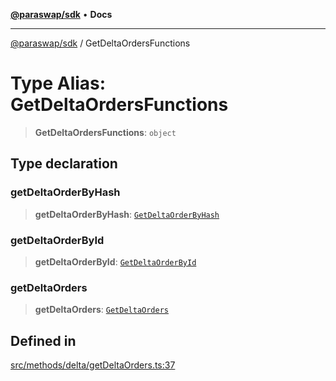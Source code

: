 [**@paraswap/sdk**](../README.md) • **Docs**

***

[@paraswap/sdk](../globals.md) / GetDeltaOrdersFunctions

# Type Alias: GetDeltaOrdersFunctions

> **GetDeltaOrdersFunctions**: `object`

## Type declaration

### getDeltaOrderByHash

> **getDeltaOrderByHash**: [`GetDeltaOrderByHash`](../-internal-/type-aliases/GetDeltaOrderByHash.md)

### getDeltaOrderById

> **getDeltaOrderById**: [`GetDeltaOrderById`](../-internal-/type-aliases/GetDeltaOrderById.md)

### getDeltaOrders

> **getDeltaOrders**: [`GetDeltaOrders`](../-internal-/type-aliases/GetDeltaOrders.md)

## Defined in

[src/methods/delta/getDeltaOrders.ts:37](https://github.com/paraswap/paraswap-sdk/blob/master/src/methods/delta/getDeltaOrders.ts#L37)
